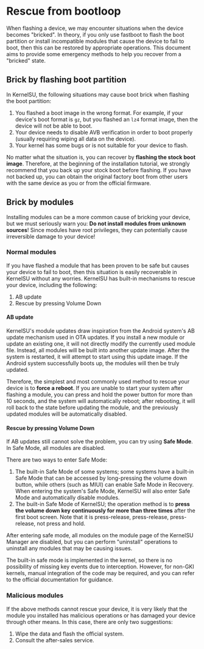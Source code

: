 # Rescue from bootloop

When flashing a device, we may encounter situations when the device becomes "bricked". In theory, if you only use fastboot to flash the boot partition or install incompatible modules that cause the device to fail to boot, then this can be restored by appropriate operations. This document aims to provide some emergency methods to help you recover from a "bricked" state.

## Brick by flashing boot partition

In KernelSU, the following situations may cause boot brick when flashing the boot partition:

1. You flashed a boot image in the wrong format. For example, if your device's boot format is `gz`, but you flashed an `lz4` format image, then the device will not be able to boot.
2. Your device needs to disable AVB verification in order to boot properly (usually requiring wiping all data on the device).
3. Your kernel has some bugs or is not suitable for your device to flash.

No matter what the situation is, you can recover by **flashing the stock boot image**. Therefore, at the beginning of the installation tutorial, we strongly recommend that you back up your stock boot before flashing. If you have not backed up, you can obtain the original factory boot from other users with the same device as you or from the official firmware.

## Brick by modules

Installing modules can be a more common cause of bricking your device, but we must seriously warn you: **Do not install modules from unknown sources**! Since modules have root privileges, they can potentially cause irreversible damage to your device!

### Normal modules

If you have flashed a module that has been proven to be safe but causes your device to fail to boot, then this situation is easily recoverable in KernelSU without any worries. KernelSU has built-in mechanisms to rescue your device, including the following:

1. AB update
2. Rescue by pressing Volume Down

#### AB update

KernelSU's module updates draw inspiration from the Android system's AB update mechanism used in OTA updates. If you install a new module or update an existing one, it will not directly modify the currently used module file. Instead, all modules will be built into another update image. After the system is restarted, it will attempt to start using this update image. If the Android system successfully boots up, the modules will then be truly updated.

Therefore, the simplest and most commonly used method to rescue your device is to **force a reboot**. If you are unable to start your system after flashing a module, you can press and hold the power button for more than 10 seconds, and the system will automatically reboot; after rebooting, it will roll back to the state before updating the module, and the previously updated modules will be automatically disabled.

#### Rescue by pressing Volume Down

If AB updates still cannot solve the problem, you can try using **Safe Mode**. In Safe Mode, all modules are disabled.

There are two ways to enter Safe Mode:

1. The built-in Safe Mode of some systems; some systems have a built-in Safe Mode that can be accessed by long-pressing the volume down button, while others (such as MIUI) can enable Safe Mode in Recovery. When entering the system's Safe Mode, KernelSU will also enter Safe Mode and automatically disable modules.
2. The built-in Safe Mode of KernelSU; the operation method is to **press the volume down key continuously for more than three times** after the first boot screen. Note that it is press-release, press-release, press-release, not press and hold.

After entering safe mode, all modules on the module page of the KernelSU Manager are disabled, but you can perform "uninstall" operations to uninstall any modules that may be causing issues.

The built-in safe mode is implemented in the kernel, so there is no possibility of missing key events due to interception. However, for non-GKI kernels, manual integration of the code may be required, and you can refer to the official documentation for guidance.

### Malicious modules

If the above methods cannot rescue your device, it is very likely that the module you installed has malicious operations or has damaged your device through other means. In this case, there are only two suggestions:

1. Wipe the data and flash the official system.
2. Consult the after-sales service.
